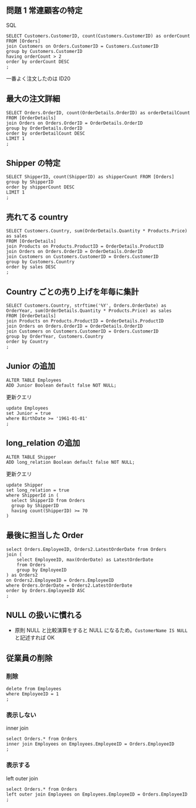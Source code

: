 ## 問題 1 常連顧客の特定

SQL

```
SELECT Customers.CustomerID, count(Customers.CustomerID) as orderCount FROM [Orders]
join Customers on Orders.CustomerID = Customers.CustomerID
group by Customers.CustomerID
having orderCount > 2
order by orderCount DESC
;
```

一番よく注文したのは ID20

## 最大の注文詳細

```
SELECT Orders.OrderID, count(OrderDetails.OrderID) as orderDetailCount FROM [OrderDetails]
join Orders on Orders.OrderID = OrderDetails.OrderID
group by OrderDetails.OrderID
order by orderDetailCount DESC
LIMIT 1
;
```

## Shipper の特定

```
SELECT ShipperID, count(ShipperID) as shipperCount FROM [Orders]
group by ShipperID
order by shipperCount DESC
LIMIT 1
;
```

## 売れてる country

```
SELECT Customers.Country, sum(OrderDetails.Quantity * Products.Price) as sales
FROM [OrderDetails]
join Products on Products.ProductID = OrderDetails.ProductID
join Orders on Orders.OrderID = OrderDetails.OrderID
join Customers on Customers.CustomerID = Orders.CustomerID
group by Customers.Country
order by sales DESC
;
```

## Country ごとの売り上げを年毎に集計

```
SELECT Customers.Country, strftime('%Y', Orders.OrderDate) as OrderYear, sum(OrderDetails.Quantity * Products.Price) as sales
FROM [OrderDetails]
join Products on Products.ProductID = OrderDetails.ProductID
join Orders on Orders.OrderID = OrderDetails.OrderID
join Customers on Customers.CustomerID = Orders.CustomerID
group by OrderYear, Customers.Country
order by Country
;
```

## Junior の追加

```
ALTER TABLE Employees
ADD Junior Boolean default false NOT NULL;
```

更新クエリ

```
update Employees
set Junior = true
where BirthDate >= '1961-01-01'
;
```

## long_relation の追加

```
ALTER TABLE Shipper
ADD long_relation Boolean default false NOT NULL;
```

更新クエリ

```
update Shipper
set long_relation = true
where ShipperId in (
  select ShipperID from Orders
  group by ShipperID
  having count(ShipperID) >= 70
)
```

## 最後に担当した Order

```
select Orders.EmployeeID, Orders2.LatestOrderDate from Orders
join (
	select EmployeeID, max(OrderDate) as LatestOrderDate
    from Orders
    group by EmployeeID
) as Orders2
on Orders2.EmployeeID = Orders.EmployeeID
where Orders.OrderDate = Orders2.LatestOrderDate
order by Orders.EmployeeID ASC
;
```

## NULL の扱いに慣れる

- 原則 NULL と比較演算をすると NULL になるため。`CustomerName IS NULL`と記述すれば OK

## 従業員の削除

### 削除

```
delete from Employees
where EmployeeID = 1
;
```

### 表示しない

inner join

```
select Orders.* from Orders
inner join Employees on Employees.EmployeeID = Orders.EmployeeID
;
```

### 表示する

left outer join

```
select Orders.* from Orders
left outer join Employees on Employees.EmployeeID = Orders.EmployeeID
;
```
